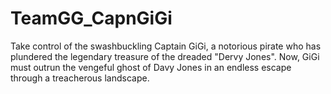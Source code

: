 # TeamGG_CapnGiGi
Take control of the swashbuckling Captain GiGi, a notorious pirate who has plundered the legendary treasure of the dreaded "Dervy Jones". Now, GiGi must outrun the vengeful ghost of Davy Jones in an endless escape through a treacherous landscape.
